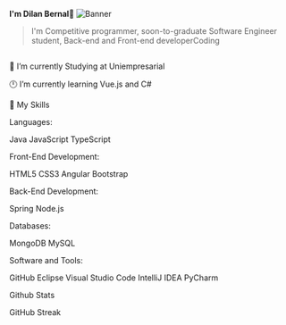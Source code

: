 **I'm Dilan Bernal**🎸
![Banner](https://placehold.co/600x400)

>I'm Competitive programmer, soon-to-graduate Software Engineer student, Back-end and Front-end developerCoding

##
🏢 I’m currently Studying at Uniempresarial

🕛 I’m currently learning Vue.js and C#



🎯 My Skills


Languages:

Java JavaScript TypeScript

Front-End Development:

HTML5 CSS3 Angular Bootstrap


Back-End Development:

Spring Node.js

Databases:

MongoDB MySQL

Software and Tools:

GitHub Eclipse Visual Studio Code IntelliJ IDEA PyCharm

 Github Stats

 GitHub Streak
